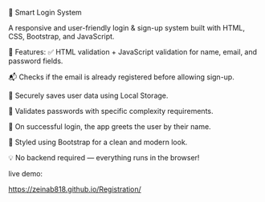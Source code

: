 🌟 Smart Login System

A responsive and user-friendly login & sign-up system built with HTML, CSS, Bootstrap, and JavaScript.

🚀 Features:
✅ HTML validation + JavaScript validation for name, email, and password fields.

📬 Checks if the email is already registered before allowing sign-up.

🔐 Securely saves user data using Local Storage.

🧠 Validates passwords with specific complexity requirements.

👤 On successful login, the app greets the user by their name.

🎨 Styled using Bootstrap for a clean and modern look.

💡 No backend required — everything runs in the browser!

live demo:

https://zeinab818.github.io/Registration/
